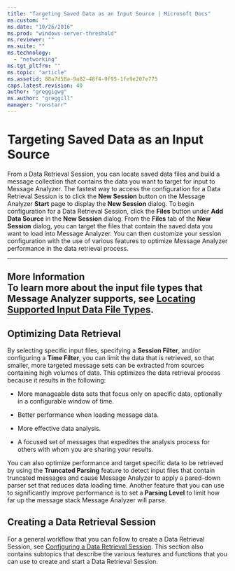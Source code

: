 ```yaml
---
title: "Targeting Saved Data as an Input Source | Microsoft Docs"
ms.custom: ""
ms.date: "10/26/2016"
ms.prod: "windows-server-threshold"
ms.reviewer: ""
ms.suite: ""
ms.technology: 
  - "networking"
ms.tgt_pltfrm: ""
ms.topic: "article"
ms.assetid: 88a7d58a-9a82-48f4-9f95-1fe9e207e775
caps.latest.revision: 40
author: "greggigwg"
ms.author: "greggill"
manager: "ronstarr"
---
```

# Targeting Saved Data as an Input Source
From a Data Retrieval Session, you can locate saved data files and build a message collection that contains the data you want to target for input to Message Analyzer. The fastest way to access the configuration for a Data Retrieval Session is to click the **New Session** button on the Message Analyzer **Start** page to display the **New Session** dialog. To begin configuration for a Data Retrieval Session, click the **Files** button under **Add Data Source** in the **New Session** dialog. From the **Files** tab of the **New Session** dialog, you can target the files that contain the saved data you want to load into Message Analyzer. You can then customize your session configuration with the use of various features to optimize Message Analyzer performance in the data retrieval process.  
  
---  
  
 **More Information**   
 **To learn more** about the input file types that Message Analyzer supports, see [Locating Supported Input Data File Types](locating-supported-input-data-file-types.md).   
---  
  
## Optimizing Data Retrieval  
 By selecting specific input files, specifying a **Session Filter**, and/or configuring a **Time Filter**, you can limit the data that is retrieved, so that smaller, more targeted message sets can be extracted from sources containing high volumes of data. This optimizes the data retrieval process because it results in the following:  
  
-   More manageable data sets that focus only on specific data, optionally in a configurable window of time.  
  
-   Better performance when loading message data.  
  
-   More effective data analysis.  
  
-   A focused set of messages that expedites the analysis process for others with whom you are sharing your results.  
  
 You can also optimize performance and target specific data to be retrieved by using the **Truncated Parsing** feature to detect input files that contain truncated messages and cause Message Analyzer to apply a pared-down parser set that reduces data loading time. Another feature that you can use to significantly improve performance is to set a **Parsing Level** to limit how far up the message stack Message Analyzer will parse.  
  
## Creating a Data Retrieval Session  
 For a general workflow that you can follow to create a Data Retrieval Session, see  [Configuring a Data Retrieval Session](configuring-a-data-retrieval-session.md). This section also contains subtopics that describe the various features and functions that you can use to create and start a Data Retrieval Session.